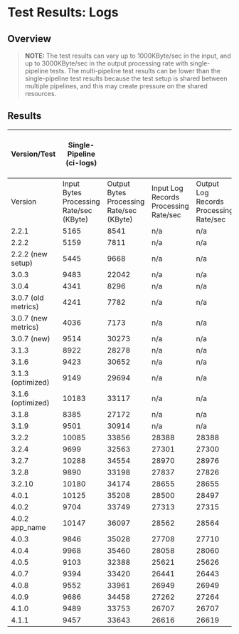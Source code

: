 # Test Results: Logs

## Overview

> **NOTE:** The test results can vary up to 1000KByte/sec in the input, and up to 3000KByte/sec in the output processing rate with single-pipeline tests. The multi-pipeline test results can be lower than the single-pipeline test results because the test setup is shared between multiple pipelines, and this may create pressure on the shared resources.

## Results

| Version/Test | Single-Pipeline (ci-logs) | | | | | | Multi-Pipeline (ci-logs-m) | | | | | | | Single-Pipeline Backpressure (ci-logs-b) | | | | | | | Multi-Pipeline Backpressure (ci-logs-mb) | | | | | | | |
|--|--|--|--|--|--|--|--|--|--|--|--|--|--|--|--|--|--|--|--|--|--|--|--|--|--|--|--|--|
| Version | Input Bytes Processing Rate/sec (KByte) | Output Bytes Processing Rate/sec (KByte) | Input Log Records Processing Rate/sec | Output Log Records Processing Rate/sec | Filesystem Buffer Usage (KByte) | Pod Memory Usage(MB) | Pod CPU Usage | Input Bytes Processing Rate/sec (KByte) | Output Bytes Processing Rate/sec (KByte) | Input Log Records Processing Rate/sec | Output Log Records Processing Rate/sec | Filesystem Buffer Usage (KByte) | Pod Memory Usage(MB) | Pod CPU Usage | Input Bytes Processing Rate/sec (KByte) | Output Bytes Processing Rate/sec (KByte) | Input Log Records Processing Rate/sec | Output Log Records Processing Rate/sec | Filesystem Buffer Usage (KByte) | Pod Memory Usage(MB) | Pod CPU Usage | Input Bytes Processing Rate/sec (KByte) | Output Bytes Processing Rate/sec (KByte) | Input Log Records Processing Rate/sec | Output Log Records Processing Rate/sec | Filesystem Buffer Usage (KByte) | Pod Memory Usage(MB) | Pod CPU Usage |
| 2.2.1 | 5165 | 8541 | n/a | n/a | 68518 | 172,190 | 1.0,1.0 | 2009 | 2195 | n/a | n/a | 102932 | 332,320 | 0.9,0.9 | 5914 | 1498 | n/a | n/a | 79247 | 184,176 | 0.9,1.0 | 1979 | 489 | n/a | n/a | 83442 | 310,322 | 0.9,0.9 |
| 2.2.2 | 5159 | 7811 | n/a | n/a | 75545 | 171,170 | 1.0,1.0 | 1910 | 2516 | n/a | n/a | 103780 | 324,324 | 0.9,0.9 | 5857 | 1513 | n/a | n/a | 72494 | 189,200 | 1.0,1.0 | 1860 | 421 | n/a | n/a | 90852 | 314,322 | 0.9,0.9 |
| 2.2.2 (new setup) | 5445 | 9668 | n/a | n/a | 68453 | 248,981 | 1.0,1.0 | 6201 | 2747 | n/a | n/a | 89291 | 544,720 | 1.0,1.0 | 6009 | 1723 | n/a | n/a | 58982 | 650,682 | 1.0,1.0 | 6111 | 385 | n/a | n/a | 108909 | 686,931 | 0.9,0.9 |
| 3.0.3 | 9483 | 22042 | n/a | n/a | 53251 | 366,681 | 1.0,1.0 | 10737 | 8785 | n/a | n/a | 115232 | 953,568 | 0.9,0.9 | 10425 | 4610 | n/a | n/a | 80614 | 856,704 | 0.9,0.9 | 10955 | 1724 | n/a | n/a | 87530 | 503,594 | 0.9,0.9 |
| 3.0.4 | 4341 | 8296 | n/a | n/a | 35628 | 971,726 | 0.1,0.1 | 1201 | 544 | n/a | n/a | 103624 | 652,815 | 0.0,0.0 | 932 | 297 | n/a | n/a | 37663 | 615,726 | 0.1,0.1 | 1477 | 171 | n/a | n/a | 108885 | 530,566 | 0.0,0.1 |
| 3.0.7 (old metrics) | 4241 | 7782 | n/a | n/a | 47586 | 815,1021 | 0.7,0.1 | 3809 | 1968 | n/a | n/a | 107529 | 837,965 | 0.4,0.0 | 3472 | 1093 | n/a | n/a | 33818 | 792,597 | 0.0,0.1 | 2180 | 177 | n/a | n/a | 87052 | 708,631 | 0.0,0.1 |
| 3.0.7 (new metrics) | 4036 | 7173 | n/a | n/a | 31689 | 825,852 | 0.1,0.1 | 2481 | 1852 | n/a | n/a | 104689 | 747,395 | 0.1,0.0 | 1520 | 484 | n/a | n/a | 37907 | 561,731 | 0.1,0.1 | 807 | 58 | n/a | n/a | 94365 | 544,211 | 0.0,0.0 |
| 3.0.7 (new) | 9514 | 30273 | n/a | n/a | 30263 | 105,113 | 1.0,1.0 | 9027 | 23850 | n/a | n/a | 1521511 | 186,552 | 1.0,0.7 | 7285 | 8357 | n/a | n/a | 1891569 | 662,668 | 0.8,0.8 | 5602 | 2619 | n/a | n/a | 5249308 | 680,713 | 0.5,0.5 |
| 3.1.3 | 8922 | 28278 | n/a | n/a | 34609 | 105,107 | 0.8,0.9 | 4542 | 9605 | n/a | n/a | 2676743 | 601,528 | 0.4,0.4 | 3764 | 4216 | n/a | n/a | 1896390 | 620,636 | 0.4,0.4 | 3336 | 1499 | n/a | n/a | 4892724 | 678,698 | 0.3,0.3 |
| 3.1.6 | 9423 | 30652 | n/a | n/a | 37562 | 105,105 | 0.9,0.9 | 4522 | 9517 | n/a | n/a | 2414417 | 631,631 | 0.4,0.4 | 4002 | 4945 | n/a | n/a | 1897270 | 693,693 | 0.5,0.5 | 3224 | 1680 | n/a | n/a | 4898631 | 634,634 | 0.3,0.3 |
| 3.1.3 (optimized) | 9149 | 29694 | n/a | n/a | 37883 | 093,098 | 1.0,0.8 | 4344 | 8354 | n/a | n/a | 2893257 | 601,587 | 0.4,0.4 | 3715 | 4000 | n/a | n/a | 1947742 | 739,692 | 0.4,0.4 | 3200 | 1314 | n/a | n/a | 4950684 | 662,693 | 0.3,0.3 |
| 3.1.6 (optimized) | 10183 | 33117 | n/a | n/a | 30358 | 098,093 | 1.0,1.0 | 4349 | 8935 | n/a | n/a | 2779129 | 539,660 | 0.4,0.4 | 5471 | 5840 | n/a | n/a | 1889836 | 646,641 | 0.5,0.6 | 3224 | 1621 | n/a | n/a | 4882502 | 686,649 | 0.3,0.3 |
| 3.1.8 | 8385 | 27172 | n/a | n/a | 43983 | 102,093 | 0.8,0.8 | 4539 | 10019 | n/a | n/a | 2582036 | 545,550 | 0.4,0.4 | 3977 | 5080 | n/a | n/a | 1905566 | 674,645 | 0.5,0.4 | 3278 | 1506 | n/a | n/a | 4956213 | 702,651 | 0.3,0.3 |
| 3.1.9 | 9501 | 30914 | n/a | n/a | 28694 | 92,96 | 0.9,0.9 | 4256 | 8250 | n/a | n/a | 2768750 | 484,526 | 0.4,0.4 | 3841 | 4288 | n/a | n/a | 1887937 | 663,672 | 0.4,0.4 | 3022 | 1172 | n/a | n/a | 5066455 | 718,719 | 0.3,0.2 |
| 3.2.2 | 10085 | 33856 | 28388 | 28388 | 23651 | 97,100 | 0.9,1.0 | 3996 | 8550 | 11218 | 7158 | 2609962 | 624,694 | 0.4,0.3 | 3892 | 6580 | 10961 | 5520 | 1952452 | 641,745 | 0.4,0.5 | 2792 | 1135 | 7860 | 953 | 5238467 | 659,700 | 0.2,0.2 |
| 3.2.4 | 9699 | 32563 | 27301 | 27300 | 16423 | 98,93 | 0.9,0.9 | 3750 | 6939 | 10530 | 5811 | 3110520 | 512,507 | 0.3,0.3 | 3842 | 6499 | 10819 | 5451 | 1962471 | 740,675 | 0.4,0.5 | 2823 | 1098 | 7945 | 921 | 5139943 | 693,678 | 0.2,0.2 |
| 3.2.7 | 10288 | 34554 | 28970 | 28976 | 27199 | 94,102 | 0.9,0.9 | 3902 | 7713 | 10955 | 6460 | 2840544 | 609,597 | 0.3,0.3 | 3685 | 5141 | 10036 | 4313 | 1977628 | 652,614 | 0.4,0.4 | 2785 | 1232 | 7839 | 1033 | 5090739 | 696,665 | 0.2,0.2 |
| 3.2.8 | 9890 | 33198 | 27837 | 27826 | 28189 | 99,105 | 0.9,0.9 | 3761 | 7085 | 10561 | 5931 | 3026930 | 565,723 | 0.3,0.3 | 3795 | 6047 | 10686 | 5072 | 1952438 | 675,755 | 0.4,0.5 | 2778 | 1119 | 7552 | 939 | 5180190 | 678,674 | 0.2,0.2 |
| 3.2.10 | 10180 | 34174 | 28655 | 28655 | 22008 | 99,102 | 0.9,0.9 | 3681 | 6777 | 10336 | 5675 | 2836100 | 711,503 | 0.3,0.3 | 3695 | 5961 | 10405 | 5000 | 1945309 | 691,681 | 0.4,0.4 | 2617 | 974 | 7366 | 817 | 5307447 | 655,729 | 0.2,0.2 |
| 4.0.1 | 10125 | 35208 | 28500 | 28497 | 20287 | 101,103 | 1,1 | 3911 | 8256 | 10982 | 6672 | 2727376 | 530,585 | 0.4,0.4 | 3696 | 6168 | 10408 | 4995 | 1983285 | 666,682 | 0.4,0.5 | 2753 | 1218 | 7750 | 986 | 5143815 | 684,761 | 0.3,0.2 |
| 4.0.2 | 9704 | 33749 | 27313 | 27315 | 16333 | 102,101 | 1,1 | 3710 | 6664 | 10419 | 5387 | 3152512 | 762,683 | 0.3,0.4 | 3451 | 5063 | 9719 | 4100 | 1955636 | 717,682 | 0.4,0.4 | 2807 | 1216 | 7902 | 984 | 5256729 | 763,698 | 0.3,0.3 |
| 4.0.2 app_name | 10147 | 36097 | 28562 | 28564 | 28806 | 114,116 | 1,1 | 3763 | 7782 | 10568 | 6151 | 2944552 | 707,641 | 0.3,0.4 | 3648 | 6219 | 10275 | 4923 | 1966852 | 688,713 | 0.4,0.5 | 2652 | 997 | 7465 | 789 | 5248899 | 690,685 | 0.2,0.3 |
| 4.0.3 | 9846 | 35028 | 27708 | 27710 | 16219 | 108,109 | 1,1 | 3568 | 6514 | 10021 | 5149 | 3217734 | 569,646 | 0.4,0.3 | 3359 | 4689 | 9116 | 3453 | 1972642 | 736,634 | 0.4,0.4 | 3169 | 1081 | 8922 | 855 | 5222882 | 675,663 | 0.3,0.2 |
| 4.0.4 | 9968 | 35460 | 28058 | 28060 | 29871 | 111,99 | 1,1 | 4023 | 9119 | 11292 | 7207 | 2735880 | 605,603 | 0.4,0.4 | 3641 | 5998 | 10254 | 4747 | 1967990 | 674,695 | 0.4,0.4 | 2744 | 1072 | 7723 | 848 | 5303743 | 697,668 | 0.3,0.3 |
| 4.0.5 | 9103 | 32388 | 25621 | 25626 | 30243 | 100,101 | 1,1 | 4023 | 9117 | 11292 | 7205 | 2804684 | 705,586 | 0.4,0.4 | 3572 | 5757 | 10060 | 4557 | 1971165 | 645,747 | 0.4,0.5 | 2704 | 1233 | 7610 | 976 | 5143478 | 743,712 | 0.3,0.3 |
| 4.0.7 | 9394 | 33420 | 26441 | 26443 | 22181 | 102,94 | 1,0.9 | 4231 | 8863 | 11880 | 7003 | 2936009 | 569,630 | 0.4,0.4 | 3672 | 6279 | 10339 | 4969 | 1979466 | 722,633 | 0.4,0.5 | 2834 | 1330 | 7975 | 1053 | 5209870 | 617,716 | 0.3,0.3 |
| 4.0.8 | 9552 | 33961 | 26949 | 26949 | 33043 | 92,97 | 0.9,0.9 | 3682 | 7379 | 10340 | 5830 | 3109575 | 643,648 | 0.3,0.3 | 3492 | 5510 | 9834 | 4362 | 1981734 | 722,708 | 0.4,0.4 | 2698 | 1171 | 7594 | 927 | 5149867 | 657,707 | 0.3,0.2 |
| 4.0.9 | 9686 | 34458 | 27262 | 27264 | 32188 | 94,103 | 1,0.9 | 4068 | 9952 | 11415 | 7865 | 2590454 | 451,679 | 0.4,0.4 | 3585 | 5767 | 10096 | 4565 | 1961668 | 698,725, | 0.5,0.4 | 2816 | 1103 | 7926 | 873 | 5203309 | 644,667 | 0.3,0.2 |
| 4.1.0 | 9489 | 33753 | 26707 | 26707 | 16463 | 91,100 | 1,0.9 | 4372 | 10880 | 12272 | 8600 | 2346591 | 637,572 | 0.4,0.4 | 3737 | 6318 | 10525 | 5000 | 1941840 | 686,685 | 0.5,0.4 | 2831 | 1310 | 7968 | 1037 | 5216712 | 691,685, | 0.3,0.3 |
| 4.1.1 | 9457 | 33643 | 26616 | 26619 | 32196 | 91,103 | 1,1 | 4439 | 10665 | 12461 | 8430 | 2547449 | 597,659 | 0.3,0.5 | 3775 | 6621 | 10630 | 5241 | 1966290 | 697,669, | 0.5,0.4 | 2788 | 1175 | 7549 | 778 | 5241271 | 657,611 | 0.3,0.2 |
